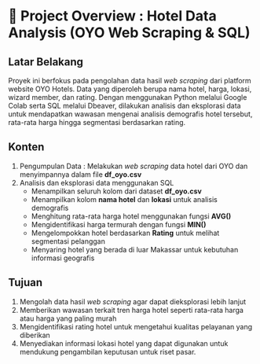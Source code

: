 #  📌 Project Overview : Hotel Data Analysis (OYO Web Scraping & SQL)

## Latar Belakang
Proyek ini berfokus pada pengolahan data hasil _web scraping_ dari platform website OYO Hotels. Data yang diperoleh berupa nama hotel, harga, lokasi, wizard member, dan rating. Dengan menggunakan Python melalui Google Colab serta SQL melalui Dbeaver, dilakukan analisis dan eksplorasi data untuk mendapatkan wawasan mengenai analisis demografis hotel tersebut, rata-rata harga hingga segmentasi berdasarkan rating. 

## Konten 
1. Pengumpulan Data :  Melakukan _web scraping_ data hotel dari OYO dan menyimpannya dalam file **df_oyo.csv**
2. Analisis dan eksplorasi data menggunakan SQL
   - Menampilkan seluruh kolom dari dataset **df_oyo.csv**
   - Menampilkan kolom **nama hotel** dan **lokasi** untuk analisis demografis
   - Menghitung rata-rata harga hotel menggunakan fungsi **AVG()**
   - Mengidentifikasi harga termurah dengan fungsi **MIN()**
   - Mengelompokkan hotel berdasarkan **Rating** untuk melihat segmentasi pelanggan
   - Menyaring hotel yang berada di luar Makassar untuk kebutuhan informasi geografis
  
## Tujuan
1. Mengolah data hasil _web scraping_ agar dapat dieksplorasi lebih lanjut
2. Memberikan wawasan terkait tren harga hotel seperti rata-rata harga atau harga yang paling murah
3. Mengidentifikasi rating hotel untuk mengetahui kualitas pelayanan yang diberikan
4. Menyediakan informasi lokasi hotel yang dapat digunakan untuk mendukung pengambilan keputusan untuk riset pasar.
